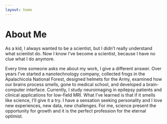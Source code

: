 ```yaml
---
layout: home
---
```

# About Me

As a kid, I always wanted to be a scientist, but I didn’t really understand what scientist do. Now I know I’ve become a scientist, because I have no clue what I do anymore. 

Every time someone asks me about my work, I give a different answer. Over years I’ve started a nanotechnology company, collected frogs in the Apalachicola National Forest, designed helmets for the Army, examined how our brains process smells, gone to medical school, and developed a brain-computer interface. Currently, I study neuroimaging in epilepsy patients and clinical applications for low-field MRI. What I’ve learned is that if it smells like science, I’ll give it a try. I have a sensation seeking personality and I love new experiences, new data, new challenges. For me, science present the opportunity for growth and it is the perfect profession for the eternal optimist.


